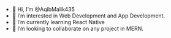 - 👋 Hi, I’m @AqibMalik435
- 👀 I’m interested in Web Development and App Development.
- 🌱 I’m currently learning React Native
- 💞️ I’m looking to collaborate on any project in MERN.

<!---
AqibMalik435/AqibMalik435 is a ✨ special ✨ repository because its `README.md` (this file) appears on your GitHub profile.
You can click the Preview link to take a look at your changes.
--->
